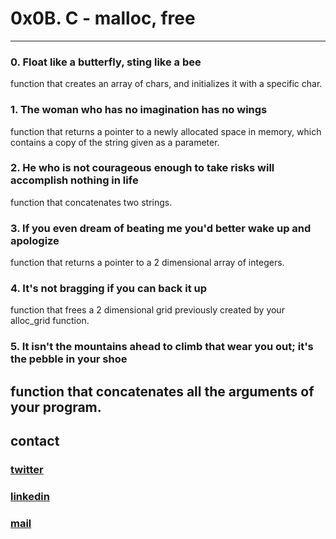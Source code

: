 # 0x0B. C - malloc, free
---
### 0. Float like a butterfly, sting like a bee
function that creates an array of chars, and initializes it with a specific char.
### 1. The woman who has no imagination has no wings
function that returns a pointer to a newly allocated space in memory, which contains a copy of the string given as a parameter.
### 2. He who is not courageous enough to take risks will accomplish nothing in life 
function that concatenates two strings.
### 3. If you even dream of beating me you'd better wake up and apologize
function that returns a pointer to a 2 dimensional array of integers.
### 4. It's not bragging if you can back it up 
function that frees a 2 dimensional grid previously created by your alloc_grid function.
### 5. It isn't the mountains ahead to climb that wear you out; it's the pebble in your shoe
function that concatenates all the arguments of your program.
---
## contact

### [twitter](https://twitter.com/RICARDO1470)
### [linkedin](https://www.linkedin.com/in/ricardo-alfonso-camayo/)
### [mail](1466@holbertonschool.com)
